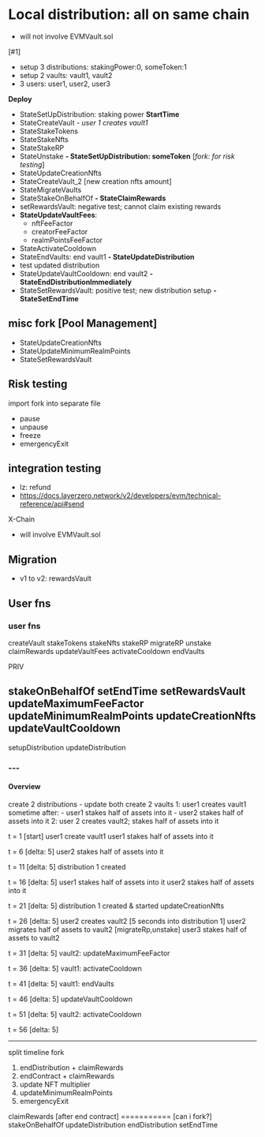 # Local distribution: all on same chain

- will not involve EVMVault.sol

[#1]
- setup 3 distributions: stakingPower:0, someToken:1
- setup 2 vaults: vault1, vault2
- 3 users: user1, user2, user3

**Deploy**
- StateSetUpDistribution: staking power
**StartTime**
- StateCreateVault - *user 1 creates vault1*
- StateStakeTokens
- StateStakeNfts
- StateStakeRP
- StateUnstake
**- StateSetUpDistribution: someToken** [*fork: for risk testing*]
- StateUpdateCreationNfts
- StateCreateVault_2 [new creation nfts amount]
- StateMigrateVaults
- StateStakeOnBehalfOf
**- StateClaimRewards**
- setRewardsVault: negative test; cannot claim existing rewards
- **StateUpdateVaultFees**:
    - nftFeeFactor
    - creatorFeeFactor
    - realmPointsFeeFactor
- StateActivateCooldown
- StateEndVaults: end vault1
**- StateUpdateDistribution**
- test updated distribution
- StateUpdateVaultCooldown: end vault2
**- StateEndDistributionImmediately** 
- StateSetRewardsVault: positive test; new distribution setup
**- StateSetEndTime**

## misc fork [Pool Management]
- StateUpdateCreationNfts
- StateUpdateMinimumRealmPoints
- StateSetRewardsVault

## Risk testing

import fork into separate file

- pause
- unpause
- freeze
- emergencyExit

## integration testing

- lz: refund
- https://docs.layerzero.network/v2/developers/evm/technical-reference/api#send

X-Chain
- will involve EVMVault.sol

## Migration

- v1 to v2: rewardsVault

## User fns

### user fns

createVault
stakeTokens
stakeNfts
stakeRP
migrateRP
unstake
claimRewards
updateVaultFees
activateCooldown
endVaults

PRIV

stakeOnBehalfOf
setEndTime
setRewardsVault
updateMaximumFeeFactor
updateMinimumRealmPoints
updateCreationNfts
updateVaultCooldown
--------------------
setupDistribution
updateDistribution

### ---

#### Overview 
create 2 distributions - update both
create 2 vaults
    1: user1 creates vault1
    sometime after:
    - user1 stakes half of assets into it
    - user2 stakes half of assets into it
    <new distribution>
    2: user 2 creates vault2; stakes half of assets into it

t = 1 [start]
 user1 create vault1
 user1 stakes half of assets into it

t = 6 [delta: 5]
 user2 stakes half of assets into it

t = 11 [delta: 5]
 distribution 1 created

t = 16 [delta: 5]
 user1 stakes half of assets into it
 user2 stakes half of assets into it

t = 21 [delta: 5]
 distribution 1 created & started
 updateCreationNfts

t = 26 [delta: 5]
 user2 creates vault2 [5 seconds into distribution 1]
 user2 migrates half of assets to vault2 [migrateRp,unstake]
 user3 stakes half of assets to vault2

t = 31 [delta: 5]
 vault2: updateMaximumFeeFactor

t = 36 [delta: 5]
 vault1: activateCooldown

t = 41 [delta: 5]
 vault1: endVaults

t = 46 [delta: 5]
 updateVaultCooldown

t = 51 [delta: 5]
 vault2: activateCooldown

t = 56 [delta: 5]

---
split timeline fork
1. endDistribution + claimRewards
2. endContract + claimRewards
3. update NFT multiplier
4. updateMinimumRealmPoints
5. emergencyExit

claimRewards [after end contract]
=========== [can i fork?]
stakeOnBehalfOf
updateDistribution
endDistribution
setEndTime